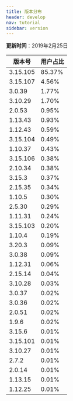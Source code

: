 ```yaml
---
title: 版本分布
header: develop
nav: tutorial
sidebar: version
---
```

**更新时间**：2019年2月25日

|版本号|用户占比|
|---|---|
|3.15.105|85.37%|
|3.15.107|4.56%|
|3.0.39|1.77%|
|3.10.29|1.70%|
|2.0.53|0.95%|
|1.13.43|0.93%|
|1.12.43|0.59%|
|3.15.104|0.49%|
|1.10.37|0.43%|
|3.15.106|0.38%|
|2.10.34|0.38%|
|3.15.3|0.37%|
|2.15.35|0.34%|
|1.10.5|0.30%|
|2.5.30|0.29%|
|1.11.31|0.24%|
|3.15.103|0.20%|
|1.10.4|0.19%|
|3.20.3|0.09%|
|3.0.38|0.09%|
|1.12.31|0.06%|
|2.15.14|0.04%|
|3.10.28|0.03%|
|3.0.37|0.02%|
|3.0.36|0.02%|
|2.0.51|0.02%|
|1.9.6|0.02%|
|3.15.6|0.01%|
|3.15.101|0.01%|
|3.10.27|0.01%|
|2.7.2|0.01%|
|2.0.14|0.01%|
|1.13.15|0.01%|
|1.12.25|0.01%|
